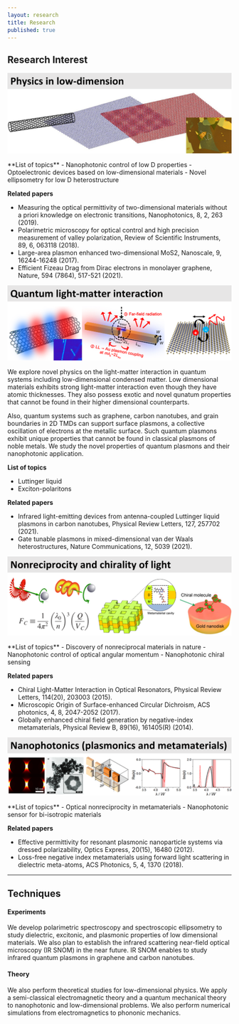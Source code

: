 ```yaml
---
layout: research
title: Research
published: true
---
```


## Research Interest

<p><img src="/assets/img/research-interest-1.png" style="max-width: 100%; height: auto;"></p>
**List of topics**
- Nanophotonic control of low D properties
- Optoelectronic devices based on low-dimensional materials
- Novel ellipsometry for low D heterostructure

**Related papers**
- Measuring the optical permittivity of two-dimensional materials without a priori knowledge on electronic transitions, Nanophotonics, 8, 2, 263 (2019).
- Polarimetric microscopy for optical control and high precision measurement of valley polarization, Review of Scientific Instruments, 89, 6, 063118 (2018).
- Large-area plasmon enhanced two-dimensional MoS2, Nanoscale, 9, 16244-16248 (2017). 
- Efficient Fizeau Drag from Dirac electrons in monolayer graphene, Nature, 594 (7864), 517-521 (2021).

<p><img src="/assets/img/research-interest-2.png" style="max-width: 100%; height: auto;"></p>
We explore novel physics on the light-matter interaction in quantum systems including low-dimensional condensed matter. Low dimensional materials exhibits strong light-matter interaction even though they have atomic thicknesses. They also possess exotic and novel qunatum properties that cannot be found in their higher dimensional counterparts.

Also, quantum systems such as graphene, carbon nanotubes, and grain boundaries in 2D TMDs can support surface plasmons, a collective oscillation of electrons at the metallic surface. Such quantum plasmons exhibit unique properties that cannot be found in classical plasmons of noble metals. We study the novel properties of quantum plasmons and their nanophotonic application.

**List of topics**
- Luttinger liquid
- Exciton-polaritons

**Related papers**
- Infrared light-emitting devices from antenna-coupled Luttinger liquid plasmons in carbon nanotubes, Physical Review Letters, 127, 257702 (2021).
- Gate tunable plasmons in mixed-dimensional van der Waals heterostructures, Nature Communications, 12, 5039 (2021).

<p><img src="/assets/img/research-interest-3.png" style="max-width: 100%; height: auto;"></p>
**List of topics**
- Discovery of nonreciprocal materials in nature
- Nanophotonic control of optical angular momentum
- Nanophotonic chiral sensing

**Related papers**
- Chiral Light-Matter Interaction in Optical Resonators, Physical Review Letters, 114(20), 203003 (2015).
- Microscopic Origin of Surface-enhanced Circular Dichroism, ACS photonics, 4, 8, 2047-2052 (2017).
- Globally enhanced chiral field generation by negative-index metamaterials, Physical Review B, 89(16), 161405(R) (2014).

<p><img src="/assets/img/research-interest-4.png" style="max-width: 100%; height: auto;"></p>
**List of topics**
- Optical nonreciprocity in metamaterials
- Nanophotonic sensor for bi-isotropic materials

**Related papers**
- Effective permittivity for resonant plasmonic nanoparticle systems via dressed polarizability, Optics Express, 20(15), 16480 (2012).
- Loss-free negative index metamaterials using forward light scattering in dielectric meta-atoms, ACS Photonics, 5, 4, 1370 (2018). 

---

## Techniques
#### Experiments
We develop polarimetric spectroscopy and spectroscopic ellipsometry to study dielectric, excitonic, and plasmonic properties of low dimensional materials.
We also plan to establish the infrared scattering near-field optical microscopy (IR SNOM) in the near future. IR SNOM enables to study infrared quantum plasmons in graphene and carbon nanotubes.

#### Theory
We also perform theoretical studies for low-dimensional physics. We apply a semi-classical electromagnetic theory and a quantum mechanical theory to nanophotonic and low-dimensional problems. We also perform numerical simulations from electromagnetics to phononic mechanics.

